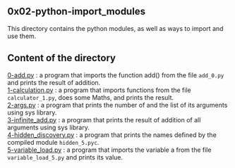 ## 0x02-python-import_modules

This directory contains the python modules, as well as ways to import and use them.

## Content of the directory
[0-add.py](https://github.com/masmarmehdi/alx-higher_level_programming/blob/master/0x02-python-import_modules/0-add.py) : a program that imports the function add() from the file ``add_0.py`` and prints the result of addition. <br>
[1-calculation.py](https://github.com/masmarmehdi/alx-higher_level_programming/blob/master/0x02-python-import_modules/1-calculation.py) : a program that imports functions from the file ``calculator_1.py``, does some Maths, and prints the result.<br>
[2-args.py](https://github.com/masmarmehdi/alx-higher_level_programming/blob/master/0x02-python-import_modules/2-args.py) : a program that prints the number of and the list of its arguments using sys library.<br>
[3-infinite_add.py](https://github.com/masmarmehdi/alx-higher_level_programming/blob/master/0x02-python-import_modules/3-infinite_add.py) : a program that prints the result of addition of all arguments using sys library.<br>
[4-hidden_discovery.py](https://github.com/masmarmehdi/alx-higher_level_programming/blob/master/0x02-python-import_modules/4-hidden_discovery.py) : a program that prints the names defined by the compiled module ``hidden_5.pyc``.<br>
[5-variable_load.py](https://github.com/masmarmehdi/alx-higher_level_programming/blob/master/0x02-python-import_modules/5-variable_load.py) : a program that imports the variable a from the file ``variable_load_5.py`` and prints its value.<br>
